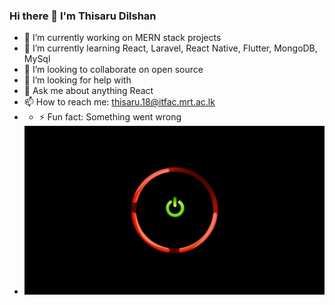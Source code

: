 ### Hi there 👋 I'm Thisaru Dilshan
- 🔭 I’m currently working on MERN stack projects
- 🌱 I’m currently learning React, Laravel, React Native, Flutter, MongoDB, MySql
- 👯 I’m looking to collaborate on open source
- 🤔 I’m looking for help with 
- 💬 Ask me about anything React
- 📫 How to reach me: thisaru.18@itfac.mrt.ac.lk
- - ⚡ Fun fact: Something went wrong
- ![power on](https://github.com/ThisaruD/ThisaruD/blob/main/wp7106028.jpg)



<!--
**ThisaruD/ThisaruD** is a ✨ _special_ ✨ repository because its `README.md` (this file) appears on your GitHub profile.

Here are some ideas to get you started:

- 🔭 I’m currently working on assignments
- 🌱 I’m currently learning React, Laravel, React Native, Flutter
- 👯 I’m looking to collaborate on open source
- 🤔 I’m looking for help with 
- 💬 Ask me about anything
- 📫 How to reach me: thisarudil55@gmail.com
- 😄 Pronouns: 
- ⚡ Fun fact: No fun
-->
